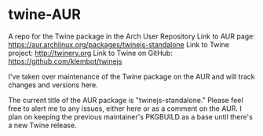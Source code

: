 # twine-AUR
A repo for the Twine package in the Arch User Repository
Link to AUR page: https://aur.archlinux.org/packages/twinejs-standalone
Link to Twine project: http://twinery.org
Link to Twine on GitHub: https://github.com/klembot/twinejs

I've taken over maintenance of the Twine package on the AUR and will track changes and versions here.

The current title of the AUR package is "twinejs-standalone." Please feel free to alert me to any issues, either here or as a comment on the AUR. I plan on keeping the previous maintainer's PKGBUILD as a base until there's a new Twine release.
